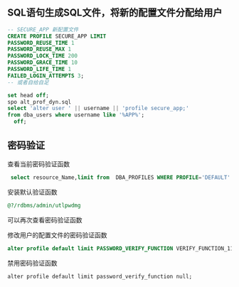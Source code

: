 ## SQL语句生成SQL文件，将新的配置文件分配给用户

```sql
-- SECURE_APP 新配置文件
CREATE PROFILE SECURE_APP LIMIT
PASSWORD_REUSE_TIME 1
PASSWORD_REUSE_MAX 1
PASSWORD_LOCK_TIME 200
PASSWORD_GRACE_TIME 10
PASSWORD_LIFE_TIME 1
FAILED_LOGIN_ATTEMPTS 3;
-- 或者自给自足

set head off;
spo alt_prof_dyn.sql
select 'alter user ' || username || 'profile secure_app;'
from dba_users where username like '%APP%';
  off;
```

## 密码验证

查看当前密码验证函数

```SQL
 select resource_Name,limit from  DBA_PROFILES WHERE PROFILE='DEFAULT' AND RESOURCE_NAME='PASSWORD_VERIFY_FUNCTION';
```

安装默认验证函数

```sql
@?/rdbms/admin/utlpwdmg
```

可以再次查看密码验证函数

 

修改用户的配置文件的密码验证函数

```sql
alter profile default limit PASSWORD_VERIFY_FUNCTION VERIFY_FUNCTION_11G;
```

禁用密码验证函数

```
alter profile default limit password_verify_function null;
```